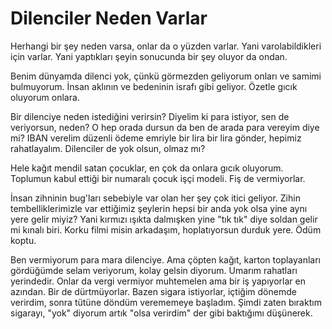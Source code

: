 # Dilenciler Neden Varlar

Herhangi bir şey neden varsa, onlar da o yüzden varlar. Yani varolabildikleri için varlar. Yani yaptıkları şeyin sonucunda bir şey oluyor da ondan.

Benim dünyamda dilenci yok, çünkü görmezden geliyorum onları ve samimi bulmuyorum. İnsan aklının ve bedeninin israfı gibi geliyor. Özetle gıcık oluyorum onlara.

Bir dilenciye neden istediğini verirsin? Diyelim ki para istiyor, sen de veriyorsun, neden? O hep orada dursun da ben de arada para vereyim diye mi? IBAN verelim düzenli ödeme emriyle bir lira bir lira gönder, hepimiz rahatlayalım. Dilenciler de yok olsun, olmaz mı?

Hele kağıt mendil satan çocuklar, en çok da onlara gıcık oluyorum. Toplumun kabul ettiği bir numaralı çocuk işçi modeli. Fiş de vermiyorlar.

İnsan zihninin bug'ları sebebiyle var olan her şey çok itici geliyor. Zihin tembelliklerimizle var ettiğimiz şeylerin hepsi bir anda yok olsa yine aynı yere gelir miyiz? Yani kırmızı ışıkta dalmışken yine "tık tık" diye soldan gelir mi kınalı biri. Korku filmi misin arkadaşım, hoplatıyorsun durduk yere. Ödüm koptu.

Ben vermiyorum para mara dilenciye. Ama çöpten kağıt, karton toplayanları gördüğümde selam veriyorum, kolay gelsin diyorum. Umarım rahatları yerindedir. Onlar da vergi vermiyor muhtemelen ama bir iş yapıyorlar en azından. Bir de dürtmüyorlar. Bazen sigara istiyorlar, içtiğim dönemde verirdim, sonra tütüne döndüm verememeye başladım. Şimdi zaten bıraktım sigarayı, "yok" diyorum artık "olsa verirdim" der gibi baktığımı düşünerek.
